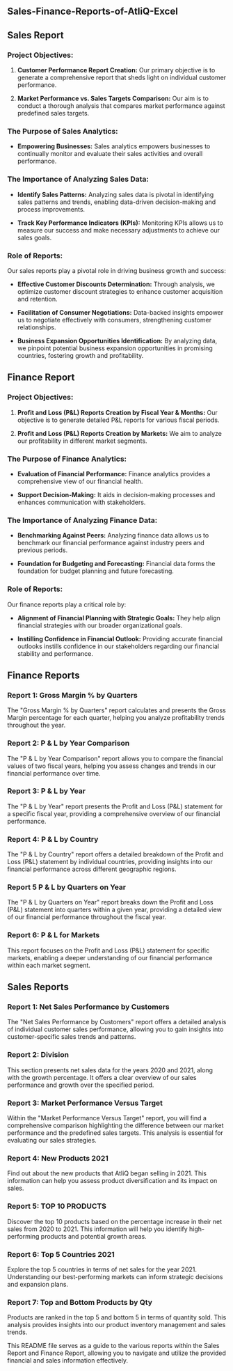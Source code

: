## Sales-Finance-Reports-of-AtliQ-Excel



## **Sales Report**

### **Project Objectives:**

1. **Customer Performance Report Creation:** Our primary objective is to generate a comprehensive report that sheds light on individual customer performance.

2. **Market Performance vs. Sales Targets Comparison:** Our aim is to conduct a thorough analysis that compares market performance against predefined sales targets.

### **The Purpose of Sales Analytics:**

- **Empowering Businesses:** Sales analytics empowers businesses to continually monitor and evaluate their sales activities and overall performance.

### **The Importance of Analyzing Sales Data:**

- **Identify Sales Patterns:** Analyzing sales data is pivotal in identifying sales patterns and trends, enabling data-driven decision-making and process improvements.

- **Track Key Performance Indicators (KPIs):** Monitoring KPIs allows us to measure our success and make necessary adjustments to achieve our sales goals.

### **Role of Reports:**

Our sales reports play a pivotal role in driving business growth and success:

- **Effective Customer Discounts Determination:** Through analysis, we optimize customer discount strategies to enhance customer acquisition and retention.

- **Facilitation of Consumer Negotiations:** Data-backed insights empower us to negotiate effectively with consumers, strengthening customer relationships.

- **Business Expansion Opportunities Identification:** By analyzing data, we pinpoint potential business expansion opportunities in promising countries, fostering growth and profitability.

## **Finance Report**

### **Project Objectives:**

1. **Profit and Loss (P&L) Reports Creation by Fiscal Year & Months:** Our objective is to generate detailed P&L reports for various fiscal periods.

2. **Profit and Loss (P&L) Reports Creation by Markets:** We aim to analyze our profitability in different market segments.

### **The Purpose of Finance Analytics:**

- **Evaluation of Financial Performance:** Finance analytics provides a comprehensive view of our financial health.

- **Support Decision-Making:** It aids in decision-making processes and enhances communication with stakeholders.

### **The Importance of Analyzing Finance Data:**

- **Benchmarking Against Peers:** Analyzing finance data allows us to benchmark our financial performance against industry peers and previous periods.

- **Foundation for Budgeting and Forecasting:** Financial data forms the foundation for budget planning and future forecasting.

### **Role of Reports:**

Our finance reports play a critical role by:

- **Alignment of Financial Planning with Strategic Goals:** They help align financial strategies with our broader organizational goals.

- **Instilling Confidence in Financial Outlook:** Providing accurate financial outlooks instills confidence in our stakeholders regarding our financial stability and performance.

## Finance Reports

### Report 1: Gross Margin % by Quarters
The "Gross Margin % by Quarters" report calculates and presents the Gross Margin percentage for each quarter, helping you analyze profitability trends throughout the year.

### Report 2: P & L by Year Comparison
The "P & L by Year Comparison" report allows you to compare the financial values of two fiscal years, helping you assess changes and trends in our financial performance over time.

### Report 3: P & L by Year
The "P & L by Year" report presents the Profit and Loss (P&L) statement for a specific fiscal year, providing a comprehensive overview of our financial performance.

### Report 4: P & L by Country
The "P & L by Country" report offers a detailed breakdown of the Profit and Loss (P&L) statement by individual countries, providing insights into our financial performance across different geographic regions.

### Report 5 P & L by Quarters on Year
The "P & L by Quarters on Year" report breaks down the Profit and Loss (P&L) statement into quarters within a given year, providing a detailed view of our financial performance throughout the fiscal year.

### Report 6: P & L for Markets
This report focuses on the Profit and Loss (P&L) statement for specific markets, enabling a deeper understanding of our financial performance within each market segment.

## Sales Reports

### Report 1: Net Sales Performance by Customers
The "Net Sales Performance by Customers" report offers a detailed analysis of individual customer sales performance, allowing you to gain insights into customer-specific sales trends and patterns.

### Report 2: Division
This section presents net sales data for the years 2020 and 2021, along with the growth percentage. It offers a clear overview of our sales performance and growth over the specified period.

### Report 3: Market Performance Versus Target
Within the "Market Performance Versus Target" report, you will find a comprehensive comparison highlighting the difference between our market performance and the predefined sales targets. This analysis is essential for evaluating our sales strategies.

### Report 4: New Products 2021
Find out about the new products that AtliQ began selling in 2021. This information can help you assess product diversification and its impact on sales.

### Report 5: TOP 10 PRODUCTS
Discover the top 10 products based on the percentage increase in their net sales from 2020 to 2021. This information will help you identify high-performing products and potential growth areas.


### Report 6: Top 5 Countries 2021
Explore the top 5 countries in terms of net sales for the year 2021. Understanding our best-performing markets can inform strategic decisions and expansion plans.


### Report 7: Top and Bottom Products by Qty
Products are ranked in the top 5 and bottom 5 in terms of quantity sold. This analysis provides insights into our product inventory management and sales trends.


This README file serves as a guide to the various reports within the Sales Report and Finance Report, allowing you to navigate and utilize the provided financial and sales information effectively.

